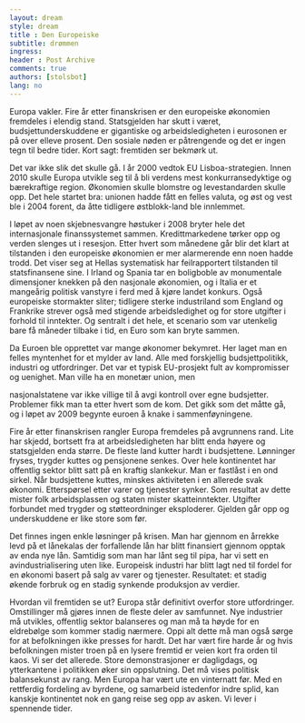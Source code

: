 ```yaml
---
layout: dream
style: dream
title : Den Europeiske
subtitle: drømmen
ingress: 
header : Post Archive
comments: true
authors: [stolsbot]
lang: no
---
```


Europa vakler. Fire år etter finanskrisen er den europeiske økonomien fremdeles i
elendig stand. Statsgjelden har skutt i været, budsjettunderskuddene er gigantiske og
arbeidsledigheten i eurosonen er på over elleve prosent. Den sosiale nøden er påtrengende
og det er ingen tegn til bedre tider. Kort sagt: fremtiden ser bekmørk ut.

Det var ikke slik det skulle gå. I år 2000 vedtok EU Lisboa-strategien. Innen 2010 skulle
Europa utvikle seg til å bli verdens mest konkurransedyktige og bærekraftige region.
Økonomien skulle blomstre og levestandarden skulle opp. Det hele startet bra: unionen
hadde fått en felles valuta, og øst og vest ble i 2004 forent, da åtte tidligere østblokk-land ble
innlemmet.

I løpet av noen skjebnesvangre høstuker i 2008 bryter hele det internasjonale
finanssystemet sammen. Kredittmarkedene tørker opp og verden slenges ut i resesjon. Etter
hvert som månedene går blir det klart at tilstanden i den europeiske økonomien er mer
alarmerende enn noen hadde trodd. Det viser seg at Hellas systematisk har feilrapportert
tilstanden til statsfinansene sine. I Irland og Spania tar en boligboble av monumentale
dimensjoner knekken på den nasjonale økonomien, og i Italia er et mangeårig politisk
vanstyre i ferd med å kjøre landet konkurs. Også europeiske stormakter sliter; tidligere
sterke industriland som England og Frankrike strever også med stigende arbeidsledighet og
for store utgifter i forhold til inntekter. Og sentralt i det hele, et scenario som var utenkelig
bare få måneder tilbake i tid, en Euro som kan bryte sammen.

Da Euroen ble opprettet var mange økonomer bekymret. Her laget man en felles myntenhet
for et mylder av land. Alle med forskjellig budsjettpolitikk, industri og utfordringer. Det var et
typisk EU-prosjekt fult av kompromisser og uenighet. Man ville ha en monetær union, men

nasjonalstatene var ikke villige til å avgi kontroll over egne budsjetter. Problemer fikk man
ta etter hvert som de kom. Det gikk som det måtte gå, og i løpet av 2009 begynte euroen å
knake i sammenføyningene.

Fire år etter finanskrisen rangler Europa fremdeles på avgrunnens rand. Lite har skjedd,
bortsett fra at arbeidsledigheten har blitt enda høyere og statsgjelden enda større. De fleste
land kutter hardt i budsjettene. Lønninger fryses, trygder kuttes og pensjonene senkes.
Over hele kontinentet har offentlig sektor blitt satt på en kraftig slankekur. Man er fastlåst
i en ond sirkel. Når budsjettene kuttes, minskes aktiviteten i en allerede svak økonomi.
Etterspørsel etter varer og tjenester synker. Som resultat av dette mister folk arbeidsplassen
og staten mister skatteinntekter. Utgifter forbundet med trygder og støtteordninger
eksploderer. Gjelden går opp og underskuddene er like store som før.

Det finnes ingen enkle løsninger på krisen. Man har gjennom en årrekke levd på et lånekalas
der forfallende lån har blitt finansiert gjennom opptak av enda nye lån. Samtidig som man
har lånt seg til pipa, har vi sett en avindustrialisering uten like. Europeisk industri har blitt
lagt ned til fordel for en økonomi basert på salg av varer og tjenester. Resultatet: et stadig
økende forbruk og en stadig synkende produksjon av verdier.

Hvordan vil fremtiden se ut? Europa står definitivt overfor store utfordringer. Omstillinger
må gjøres innen de fleste deler av samfunnet. Nye industrier må utvikles, offentlig sektor
balanseres og man må ta høyde for en eldrebølge som kommer stadig nærmere. Oppi alt
dette må man også sørge for at befolkningen ikke presses for hardt. Det har vært fire harde
år og hvis befolkningen mister troen på en lysere fremtid er veien kort fra orden til kaos.
Vi ser det allerede. Store demonstrasjoner er dagligdags, og ytterkantene i politikken øker
sin oppslutning. Det må vises politisk balansekunst av rang. Men Europa har vært ute en
vinternatt før. Med en rettferdig fordeling av byrdene, og samarbeid istedenfor indre splid,
kan kanskje kontinentet nok en gang reise seg opp av asken. Vi lever i spennende tider.